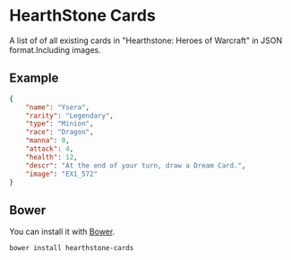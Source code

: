 # HearthStone Cards
A list of of all existing cards in "Hearthstone: Heroes of Warcraft" in JSON format.Including images.

## Example

```json
{
    "name": "Ysera",
    "rarity": "Legendary",
    "type": "Minion",
    "race": "Dragon",
    "manna": 9,
    "attack": 4,
    "health": 12,
    "descr": "At the end of your turn, draw a Dream Card.",
    "image": "EX1_572"
}
```

## Bower
You can install it with [Bower](http://bower.io/).

    bower install hearthstone-cards